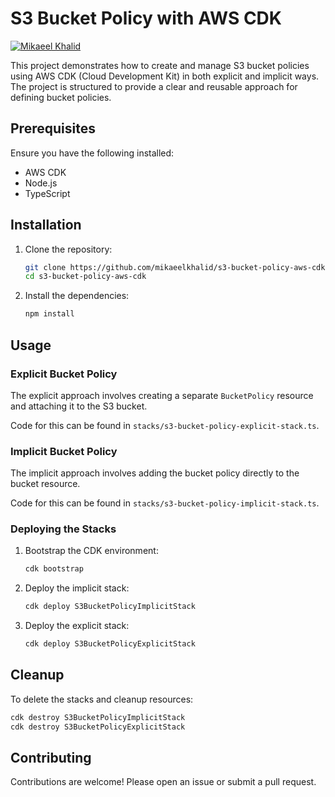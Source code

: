 # S3 Bucket Policy with AWS CDK

[![Mikaeel Khalid](https://badgen.now.sh/badge/by/mikaeelkhalid/purple)](https://github.com/mikaeelkhalid)

This project demonstrates how to create and manage S3 bucket policies using AWS CDK (Cloud Development Kit) in both explicit and implicit ways. The project is structured to provide a clear and reusable approach for defining bucket policies.

## Prerequisites

Ensure you have the following installed:

- AWS CDK
- Node.js
- TypeScript


## Installation

1. Clone the repository:

    ```bash
    git clone https://github.com/mikaeelkhalid/s3-bucket-policy-aws-cdk.git
    cd s3-bucket-policy-aws-cdk
    ```

2. Install the dependencies:

    ```bash
    npm install
    ```

## Usage

### Explicit Bucket Policy

The explicit approach involves creating a separate `BucketPolicy` resource and attaching it to the S3 bucket.

Code for this can be found in `stacks/s3-bucket-policy-explicit-stack.ts`.

### Implicit Bucket Policy

The implicit approach involves adding the bucket policy directly to the bucket resource.

Code for this can be found in `stacks/s3-bucket-policy-implicit-stack.ts`.

### Deploying the Stacks

1. Bootstrap the CDK environment:

    ```bash
    cdk bootstrap
    ```

2. Deploy the implicit stack:

    ```bash
    cdk deploy S3BucketPolicyImplicitStack
    ```

3. Deploy the explicit stack:

    ```bash
    cdk deploy S3BucketPolicyExplicitStack
    ```

## Cleanup

To delete the stacks and cleanup resources:

```bash
cdk destroy S3BucketPolicyImplicitStack
cdk destroy S3BucketPolicyExplicitStack
```

## Contributing

Contributions are welcome! Please open an issue or submit a pull request.

